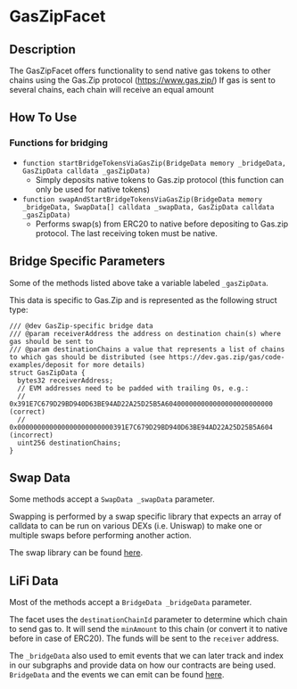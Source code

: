 # GasZipFacet

## Description

The GasZipFacet offers functionality to send native gas tokens to other chains using the Gas.Zip protocol (https://www.gas.zip/)
If gas is sent to several chains, each chain will receive an equal amount

## How To Use

### Functions for bridging

- `function startBridgeTokensViaGasZip(BridgeData memory _bridgeData, GasZipData calldata _gasZipData)`
  - Simply deposits native tokens to Gas.zip protocol (this function can only be used for native tokens)
- `function swapAndStartBridgeTokensViaGasZip(BridgeData memory _bridgeData, SwapData[] calldata _swapData, GasZipData calldata _gasZipData)`
  - Performs swap(s) from ERC20 to native before depositing to Gas.zip protocol. The last receiving token must be native.

## Bridge Specific Parameters

Some of the methods listed above take a variable labeled `_gasZipData`.

This data is specific to Gas.Zip and is represented as the following struct type:

```solidity
/// @dev GasZip-specific bridge data
/// @param receiverAddress the address on destination chain(s) where gas should be sent to
/// @param destinationChains a value that represents a list of chains to which gas should be distributed (see https://dev.gas.zip/gas/code-examples/deposit for more details)
struct GasZipData {
  bytes32 receiverAddress;
  // EVM addresses need to be padded with trailing 0s, e.g.:
  // 0x391E7C679D29BD940D63BE94AD22A25D25B5A604000000000000000000000000 (correct)
  // 0x000000000000000000000000391E7C679D29BD940D63BE94AD22A25D25B5A604 (incorrect)
  uint256 destinationChains;
}
```

## Swap Data

Some methods accept a `SwapData _swapData` parameter.

Swapping is performed by a swap specific library that expects an array of calldata to can be run on various DEXs (i.e. Uniswap) to make one or multiple swaps before performing another action.

The swap library can be found [here](../src/Libraries/LibSwap.sol).

## LiFi Data

Most of the methods accept a `BridgeData _bridgeData` parameter.

The facet uses the `destinationChainId` parameter to determine which chain to send gas to.
It will send the `minAmount` to this chain (or convert it to native before in case of ERC20).
The funds will be sent to the `receiver` address.

The `_bridgeData` also used to emit events that we can later track and index in our subgraphs and provide data on how our contracts are being used. `BridgeData` and the events we can emit can be found [here](../src/Interfaces/ILiFi.sol).
